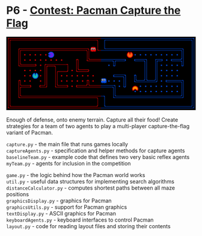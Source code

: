 # P6 - [Contest: Pacman Capture the Flag](http://inst.eecs.berkeley.edu/~cs188/pacman/contest.html) 

![capture_the_flag](capture_the_flag.png)

Enough of defense, onto enemy terrain. Capture all their food! Create strategies for a team of two agents to play a multi-player capture-the-flag variant of Pacman. 

`capture.py` - the main file that runs games locally    
`captureAgents.py` - specification and helper methods for capture agents    
`baselineTeam.py` - example code that defines two very basic reflex agents    
`myTeam.py` - agents for inclusion in the competition    

`game.py` - the logic behind how the Pacman world works    
`util.py` - useful data structures for implementing search algorithms    
`distanceCalculator.py` - computes shortest paths between all maze positions    
`graphicsDisplay.py` - graphics for Pacman    
`graphicsUtils.py` - support for Pacman graphics    
`textDisplay.py` - ASCII graphics for Pacman    
`keyboardAgents.py` - keyboard interfaces to control Pacman    
`layout.py` - code for reading layout files and storing their contents    
